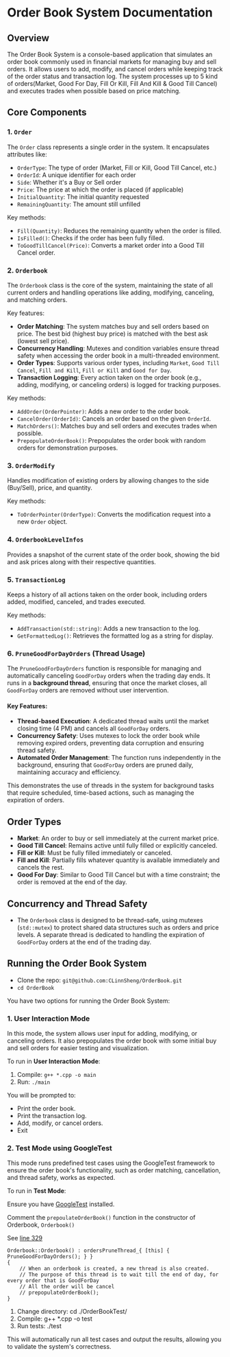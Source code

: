 Order Book System Documentation
===============================

Overview
--------

The Order Book System is a console-based application that simulates an order book commonly used in financial markets for managing buy and sell orders. It allows users to add, modify, and cancel orders while keeping track of the order status and transaction log. The system processes up to 5 kind of orders(Market, Good For Day, Fill Or Kill, Fill And Kill & Good Till Cancel) and executes trades when possible based on price matching.

Core Components
---------------

### 1\. `Order`

The `Order` class represents a single order in the system. It encapsulates attributes like:

-   `OrderType`: The type of order (Market, Fill or Kill, Good Till Cancel, etc.)
-   `OrderId`: A unique identifier for each order
-   `Side`: Whether it's a Buy or Sell order
-   `Price`: The price at which the order is placed (if applicable)
-   `InitialQuantity`: The initial quantity requested
-   `RemainingQuantity`: The amount still unfilled

Key methods:

-   `Fill(Quantity)`: Reduces the remaining quantity when the order is filled.
-   `IsFilled()`: Checks if the order has been fully filled.
-   `ToGoodTillCancel(Price)`: Converts a market order into a Good Till Cancel order.

### 2\. `Orderbook`

The `Orderbook` class is the core of the system, maintaining the state of all current orders and handling operations like adding, modifying, canceling, and matching orders.

Key features:

-   **Order Matching**: The system matches buy and sell orders based on price. The best bid (highest buy price) is matched with the best ask (lowest sell price).
-   **Concurrency Handling**: Mutexes and condition variables ensure thread safety when accessing the order book in a multi-threaded environment.
-   **Order Types**: Supports various order types, including `Market`, `Good Till Cancel`, `Fill and Kill`,  `Fill or Kill` and `Good for Day`.
-   **Transaction Logging**: Every action taken on the order book (e.g., adding, modifying, or canceling orders) is logged for tracking purposes.

Key methods:

-   `AddOrder(OrderPointer)`: Adds a new order to the order book.
-   `CancelOrder(OrderId)`: Cancels an order based on the given `OrderId`.
-   `MatchOrders()`: Matches buy and sell orders and executes trades when possible.
-   `PrepopulateOrderBook()`: Prepopulates the order book with random orders for demonstration purposes.

### 3\. `OrderModify`

Handles modification of existing orders by allowing changes to the side (Buy/Sell), price, and quantity.

Key methods:

-   `ToOrderPointer(OrderType)`: Converts the modification request into a new `Order` object.

### 4\. `OrderbookLevelInfos`

Provides a snapshot of the current state of the order book, showing the bid and ask prices along with their respective quantities.

### 5\. `TransactionLog`

Keeps a history of all actions taken on the order book, including orders added, modified, canceled, and trades executed.

Key methods:

-   `AddTransaction(std::string)`: Adds a new transaction to the log.
-   `GetFormattedLog()`: Retrieves the formatted log as a string for display.

### 6\. `PruneGoodForDayOrders` (Thread Usage)

The `PruneGoodForDayOrders` function is responsible for managing and automatically canceling `GoodForDay` orders when the trading day ends. It runs in a **background thread**, ensuring that once the market closes, all `GoodForDay` orders are removed without user intervention.

#### Key Features:

-   **Thread-based Execution**: A dedicated thread waits until the market closing time (4 PM) and cancels all `GoodForDay` orders.
-   **Concurrency Safety**: Uses mutexes to lock the order book while removing expired orders, preventing data corruption and ensuring thread safety.
-   **Automated Order Management**: The function runs independently in the background, ensuring that `GoodForDay` orders are pruned daily, maintaining accuracy and efficiency.

This demonstrates the use of threads in the system for background tasks that require scheduled, time-based actions, such as managing the expiration of orders.

Order Types
-----------

-   **Market**: An order to buy or sell immediately at the current market price.
-   **Good Till Cancel**: Remains active until fully filled or explicitly canceled.
-   **Fill or Kill**: Must be fully filled immediately or canceled.
-   **Fill and Kill**: Partially fills whatever quantity is available immediately and cancels the rest.
-   **Good For Day**: Similar to Good Till Cancel but with a time constraint; the order is removed at the end of the day.

Concurrency and Thread Safety
-----------------------------

-   The `Orderbook` class is designed to be thread-safe, using mutexes (`std::mutex`) to protect shared data structures such as orders and price levels. A separate thread is dedicated to handling the expiration of `GoodForDay` orders at the end of the trading day.

Running the Order Book System
-----------------------------

- Clone the repo: `git@github.com:CLinnSheng/OrderBook.git`
- `cd OrderBook`
  
You have two options for running the Order Book System:

### 1\. **User Interaction Mode**

In this mode, the system allows user input for adding, modifying, or canceling orders. It also prepopulates the order book with some initial buy and sell orders for easier testing and visualization.

To run in **User Interaction Mode**:<br>
1. Compile: `g++ *.cpp -o main`
2. Run: `./main`

You will be prompted to:

-   Print the order book.
-   Print the transaction log.
-   Add, modify, or cancel orders.
-   Exit

### 2\. **Test Mode using GoogleTest**

This mode runs predefined test cases using the GoogleTest framework to ensure the order book's functionality, such as order matching, cancellation, and thread safety, works as expected.

To run in **Test Mode**:

Ensure you have [GoogleTest](https://github.com/google/googletest) installed.<br>

Comment the `prepoulateOrderBook()` function in the constructor of Orderbook, `Orderbook()`

See [line 329](https://github.com/CLinnSheng/OrderBook/blob/main/OrderBook.cpp?plain=1#L329)

```
Orderbook::Orderbook() : ordersPruneThread_{ [this] { PruneGoodForDayOrders(); } }
{
	// When an orderbook is created, a new thread is also created.
	// The purpose of this thread is to wait till the end of day, for every order that is GoodForDay
	// All the order will be cancel
	// prepopulateOrderBook();
}
```

1. Change directory: cd ./OrderBookTest/
2. Compile: g++ *.cpp -o test
3. Run tests: ./test


This will automatically run all test cases and output the results, allowing you to validate the system's correctness.
